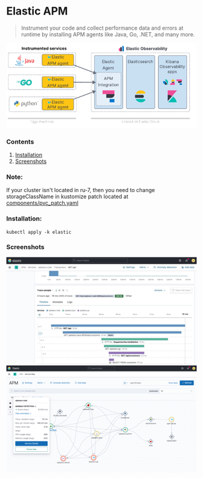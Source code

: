 # Elastic APM

> Instrument your code and collect performance data and errors at runtime by installing APM agents like Java, Go, .NET, and many more.

<img src="_img/architecture.png" alt="architecture"/>

### Contents
1. [Installation](#installation)
2. [Screenshots](#screenshots)

### Note:
If your cluster isn't located in ru-7,
then you need to change storageClassName 
in kustomize patch located at [components/pvc_patch.yaml](./components/pvc_patch_es.yaml)

### Installation:
```shell
kubectl apply -k elastic
```

### Screenshots

<img src="_img/transaction.jpg" alt="transaction_w_spans" width="800"/>
<img src="_img/service_map.png" alt="service_map" width="800"/>
